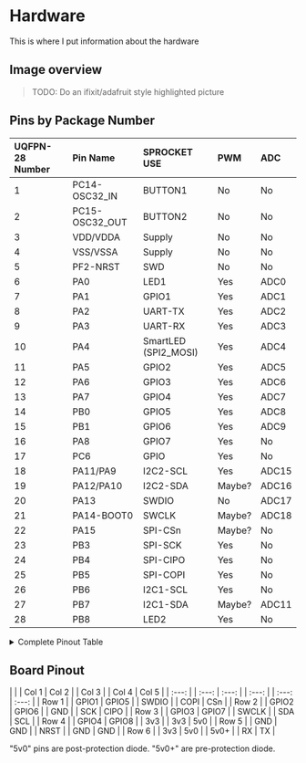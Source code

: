 # Hardware

This is where I put information about the hardware

## Image overview

> TODO: Do an ifixit/adafruit style highlighted picture

## Pins by Package Number

| **UQFPN-28 Number** | **Pin Name**   | **SPROCKET USE**          | **PWM** | **ADC** |
| :---              | :---             | :---                      | :---    | :---    |
| 1                 | PC14-OSC32_IN    | BUTTON1                   | No      | No      |
| 2                 | PC15-OSC32_OUT   | BUTTON2                   | No      | No      |
| 3                 | VDD/VDDA         | Supply                    | No      | No      |
| 4                 | VSS/VSSA         | Supply                    | No      | No      |
| 5                 | PF2-NRST         | SWD                       | No      | No      |
| 6                 | PA0              | LED1                      | Yes     | ADC0    |
| 7                 | PA1              | GPIO1                     | Yes     | ADC1    |
| 8                 | PA2              | UART-TX                   | Yes     | ADC2    |
| 9                 | PA3              | UART-RX                   | Yes     | ADC3    |
| 10                | PA4              | SmartLED (SPI2_MOSI)      | Yes     | ADC4    |
| 11                | PA5              | GPIO2                     | Yes     | ADC5    |
| 12                | PA6              | GPIO3                     | Yes     | ADC6    |
| 13                | PA7              | GPIO4                     | Yes     | ADC7    |
| 14                | PB0              | GPIO5                     | Yes     | ADC8    |
| 15                | PB1              | GPIO6                     | Yes     | ADC9    |
| 16                | PA8              | GPIO7                     | Yes     | No      |
| 17                | PC6              | GPIO                      | Yes     | No      |
| 18                | PA11/PA9         | I2C2-SCL                  | Yes     | ADC15   |
| 19                | PA12/PA10        | I2C2-SDA                  | Maybe?  | ADC16   |
| 20                | PA13             | SWDIO                     | No      | ADC17   |
| 21                | PA14-BOOT0       | SWCLK                     | Maybe?  | ADC18   |
| 22                | PA15             | SPI-CSn                   | Maybe?  | No      |
| 23                | PB3              | SPI-SCK                   | Yes     | No      |
| 24                | PB4              | SPI-CIPO                  | Yes     | No      |
| 25                | PB5              | SPI-COPI                  | Yes     | No      |
| 26                | PB6              | I2C1-SCL                  | Yes     | No      |
| 27                | PB7              | I2C1-SDA                  | Maybe?  | ADC11   |
| 28                | PB8              | LED2                      | Yes     | No      |


<details>
    <summary>Complete Pinout Table</summary>

| PIN Number | Pin Name         | PIN TYPE  | IO Capabilities   | NOTES | SPROCKET USE              | ALT FUNCS                                                                     | ADD'L FUNC                                    |
| :---       | :---             | :---      | :---              | :---  | :---                      | :---                                                                          | :---                                          |
| 1          | PC14-OSC32_IN    | I/O       | FT                | 1, 2  | BUTTON1                   | TIM1_BK2                                                                      | OSC32_IN, OSC_IN                              |
| 2          | PC15-OSC32_OUT   | I/O       | FT                | 1, 2  | BUTTON2                   | OSC32_EN, OSC_EN                                                              | OSC32_OUT                                     |
| 3          | VDD/VDDA         | S         |                   |       | Supply                    |                                                                               |                                               |
| 4          | VSS/VSSA         | S         |                   |       | Supply                    |                                                                               |                                               |
| 5          | PF2-NRST         | I/O       | -                 | -     | SWD                       | MCO                                                                           | NRST                                          |
| 6          | PA0              | I/O       | FT_a              | -     | LED1                      | SPI2_SCK, USART2_CTS, TIM2_CH1_ETR, LPTIM1_OUT                                | ADC_IN0, TAMP_IN2, WKUP1                      |
| 7          | PA1              | I/O       | FT_ea             | -     | GPIO1                     | SPI1_SCK, I2S1_CK, USART2_RTS_DE_CK, TIM2_CH2, I2C1_SMBA, EVENTOUT            | ADC_IN1                                       |
| 8          | PA2              | I/O       | FT_a              | -     | UART-TX                   | SPI1_MOSI, I2S1_SD, USART2_TX, TIM2_CH3, LPUART1_TX                           | ADC_IN2, WKUP4, LSCO                          |
| 9          | PA3              | I/O       | FT_ea             | -     | UART-RX                   | SPI2_MISO, USART2_RX, TIM2_CH4, LPUART1_RX, EVENTOUT                          | ADC_IN3                                       |
| 10         | PA4              | I/O       | FT_a              | -     | SmartLED (SPI2_MOSI)      | SPI1_NSS, I2S1_WS, SPI2_MOSI, TIM14_CH1, LPTIM2_OUT, EVENTOUT                 | ADC_IN4, TAMP_IN1, RTC_TS, RTC_OUT1, WKUP2    |
| 11         | PA5              | I/O       | FT_ea             | -     | GPIO2                     | SPI1_SCK, I2S1_CK, TIM2_CH1_ETR, LPTIM2_ETR, EVENTOUT                         | ADC_IN5                                       |
| 12         | PA6              | I/O       | FT_ea             | -     | GPIO3                     | SPI1_MISO, I2S1_MCK, TIM3_CH1, TIM1_BK, TIM16_CH1, LPUART1_CTS                | ADC_IN6                                       |
| 13         | PA7              | I/O       | FT_a              | -     | GPIO4                     | SPI1_MOSI, I2S1_SD, TIM3_CH2, TIM1_CH1N, TIM14_CH1, TIM17_CH1                 | ADC_IN7                                       |
| 14         | PB0              | I/O       | FT_ea             | -     | GPIO5                     | SPI1_NSS, I2S1_WS, TIM3_CH3, TIM1_CH2N, LPTIM1_OUT                            | ADC_IN8                                       |
| 15         | PB1              | I/O       | FT_ea             | -     | GPIO6                     | TIM14_CH1, TIM3_CH4, TIM1_CH3N, LPTIM2_IN1, LPUART1_RTS_DE, EVENTOUT          | ADC_IN9                                       |
| 16         | PA8              | I/O       | FT                | -     | GPIO7                     | MCO, SPI2_NSS, TIM1_CH1, LPTIM2_OUT, EVENTOUT                                 | -                                             |
| 17         | PC6              | I/O       | FT                | -     | GPIO                      | TIM3_CH1, TIM2_CH3                                                            | -                                             |
| 18         | PA11/PA9         | I/O       | FT_fa             | 3     | I2C2-SCL                  | SPI1_MISO, I2S1_MCK, USART1_CTS, TIM1_CH4, TIM1_BK2, I2C2_SCL                 | ADC_IN15                                      |
| 19         | PA12/PA10        | I/O       | FT_fa             | 3     | I2C2-SDA                  | SPI1_MOSI, I2S1_SD, USART1_RTS_DE_CK, TIM1_ETR, I2S_CKIN, I2C2_SDA            | ADC_IN16                                      |
| 20         | PA13             | I/O       | FT_ea             | 4     | SWDIO                     | SWDIO, IR_OUT, EVENTOUT                                                       | ADC_IN17                                      |
| 21         | PA14-BOOT0       | I/O       | FT_a              | 4     | SWCLK                     | SWCLK, USART2_TX, EVENTOUT                                                    | ADC_IN18, BOOT0                               |
| 22         | PA15             | I/O       | FT                | -     | SPI-CSn                   | SPI1_NSS, I2S1_WS, USART2_RX, TIM2_CH1_ETR, EVENTOUT                          | -                                             |
| 23         | PB3              | I/O       | FT                | -     | SPI-SCK                   | SPI1_SCK, I2S1_CK, TIM1_CH2, TIM2_CH2, USART1_RTS_DE_CK, EVENTOUT             | -                                             |
| 24         | PB4              | I/O       | FT                | -     | SPI-CIPO                  | SPI1_MISO, I2S1_MCK, TIM3_CH1, USART1_CTS, TIM17_BK, EVENTOUT                 | -                                             |
| 25         | PB5              | I/O       | FT                | -     | SPI-COPI                  | SPI1_MOSI, I2S1_SD, TIM3_CH2, TIM16_BK, LPTIM1_IN1, I2C1_SMBA                 | WKP6                                          |
| 26         | PB6              | I/O       | FT_f              | -     | I2C1-SCL                  | USART1_TX, TIM1_CH3, TIM16_CH1N, SPI2_MISO, LPTIM1_ETR, I2C1_SCL, EVENTOUT    | -                                             |
| 27         | PB7              | I/O       | FT_fa             | -     | I2C1-SDA                  | USART1_RX, SPI2_MOSI, TIM17_CH1N, LPTIM1_IN2, I2C1_SDA, EVENTOUT              | ADC_IN11, PVD_IN                              |
| 28         | PB8              | I/O       | FT_f              | -     | LED2                      | SPI2_SCK, TIM16_CH1, I2C1_SCL, EVENTOUT                                       | -                                             |

| NOTES | Meaning                                                       |
| :---  | :---                                                          |
| 1     | <= 2MHz, max load 30pF, only sinks 3mA (collectively?)        |
| 2     | RTC domain relevant, see RM0444                               |
| 3     | pins are remappable to swap between IOs using SYSCFG_CFGR1    |
| 4     | SWD on reset, PA13 Pull-Up, PA14 Pull-down internally         |
| FT    | 5V tolerant I/O                                               |
| _f    | Fm+ capable                                                   |
| _a    | analog switch function                                        |
| _e    | switchable diode to Vdd                                       |
| PVD   | Programmable Voltage Detector                                 |
| MCO   | Microcontroller Clock Output                                  |
| LSCO  | Low Speed Clock Output                                        |

</details>

## Board Pinout

|       | | Col 1 | Col 2 | | Col 3 | | Col 4 | Col 5 |
| :---: | | :---: | :---: | | :---: | | :---: | :---: |
| Row 1 | | GPIO1 | GPIO5 | | SWDIO | | COPI  | CSn   |
| Row 2 | | GPIO2 | GPIO6 | | GND   | | SCK   | CIPO  |
| Row 3 | | GPIO3 | GPIO7 | | SWCLK | | SDA   | SCL   |
| Row 4 | | GPIO4 | GPIO8 | | 3v3   | | 3v3   | 5v0   |
| Row 5 | | GND   | GND   | | NRST  | | GND   | GND   |
| Row 6 | | 3v3   | 5v0   | | 5v0+  | | RX    | TX    |

"5v0" pins are post-protection diode. "5v0+" are pre-protection diode.
